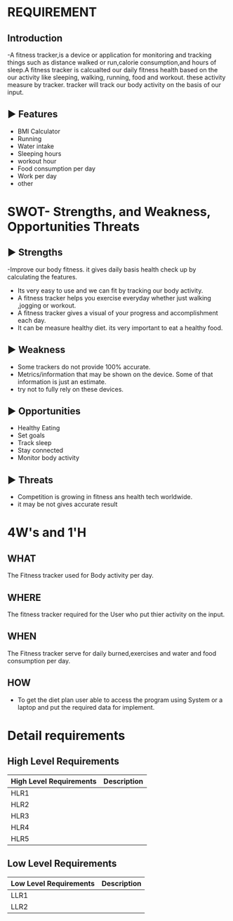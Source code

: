 # REQUIREMENT

## Introduction

-A fitness tracker,is a device or application for monitoring and tracking things such as distance walked or run,calorie consumption,and hours of sleep.A fitness tracker is calcualted our daily fitness health based on the our activity like sleeping, walking, running, food and workout. these activity measure by tracker. tracker will track our body activity on the basis of our input.

## ▶️ Features

- BMI Calculator
- Running
- Water intake
- Sleeping hours
- workout hour
- Food consumption per day
- Work per day
- other



# SWOT- Strengths, and Weakness, Opportunities Threats

 ## ▶️  Strengths
-Improve our body fitness. it gives daily basis health check up by calculating the features.
- Its very easy to use and we can fit by tracking our body activity.
- A fitness tracker helps you exercise everyday whether just walking ,jogging or workout.
- A fitness tracker gives a visual of your progress and accomplishment each day.
- It can be measure healthy diet. its very important to eat a healthy food.

## ▶️ Weakness
- Some trackers do not provide 100% accurate.
- Metrics/information that may be shown on the device. Some of that information is just an estimate.
- try not to fully rely on these devices.

## ▶️ Opportunities

- Healthy Eating
- Set goals
- Track sleep
- Stay connected
- Monitor body activity



## ▶️ Threats
- Competition is growing in fitness ans health tech worldwide.
- it may be not gives accurate result




# 4W's and 1'H


## WHAT
The Fitness tracker used for Body activity per day.


## WHERE
The fitness tracker required for the User who put thier activity on the input.

## WHEN
The Fitness tracker serve for daily burned,exercises and water and food consumption per day. 

## HOW
- To get the diet plan user able to access the program using System or a laptop and put the required data for implement.


# Detail requirements


## High Level Requirements

| High Level Requirements |	Description |
| ------------------------ | ----------- |
| HLR1 |  |
| HLR2 |  |
| HLR3 | |
| HLR4 ||
| HLR5 |


## Low Level Requirements


| Low Level Requirements |	Description |
| ---------------------- | ------------- |
| LLR1 |  |
| LLR2 |  |








